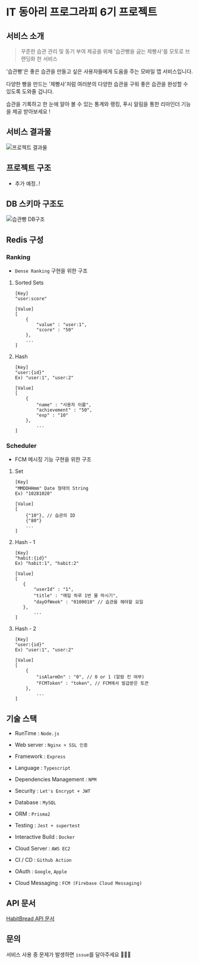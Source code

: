 # IT 동아리 프로그라피 6기 프로젝트

## 서비스 소개

> 꾸준한 습관 관리 및 동기 부여 제공을 위해 '습관빵을 굽는 제빵사'를 모토로 브랜딩화 한 서비스

'습관빵'은 좋은 습관을 만들고 싶은 사용자들에게 도움을 주는 모바일 앱 서비스입니다.

다양한 빵을 만드는 '제빵사'처럼 여러분의 다양한 습관을 구워 좋은 습관을 완성할 수 있도록 도와줄 겁니다.

습관을 기록하고 한 눈에 알아 볼 수 있는 통계와 랭킹, 푸시 알림을 통한 리마인더 기능을 제공 받아보세요 !

## 서비스 결과물

![프로젝트 결과물](https://user-images.githubusercontent.com/28949165/96334300-a85bb800-10aa-11eb-9650-f0a7bffc020e.png)

## 프로젝트 구조

- 추가 예정..!

## DB 스키마 구조도

![습관빵 DB구조](https://user-images.githubusercontent.com/28949165/96334295-a42f9a80-10aa-11eb-8d9a-5aec16e48331.png)

## Redis 구성

### Ranking

- `Dense Ranking` 구현을 위한 구조

1. Sorted Sets

   ```
   [Key]
   "user:score"

   [Value]
   [
       {
           "value" : "user:1",
           "score" : "50"
       },
       ...
   ]
   ```

2. Hash

   ```
   [Key]
   "user:{id}" 
   Ex) "user:1", "user:2"

   [Value]
   [
       {
           "name" : "사용자 이름",
           "achievement" : "50",
           "exp" : "10"
       },
           ...
   ]
   ```

### Scheduler

- FCM 메시징 기능 구현을 위한 구조

1. Set

   ```
   [Key]
   "MMDDHHmm" Date 형태의 String 
   Ex) "10281020"

   [Value]
   [
       {"10"}, // 습관의 ID
       {"80"}
       ...
   ]
   ```

2. Hash - 1

   ```
   [Key]
   "habit:{id}"
   Ex) "habit:1", "habit:2"

   [Value]
   [
      {
          "userId" : "1",
          "title" : "매일 하루 1번 물 마시기",
          "dayOfWeek" : "0100010" // 습관을 해야할 요일
      },
          ...
   ]
   ```

3. Hash - 2

   ```
   [Key]
   "user:{id}"
   Ex) "user:1", "user:2"

   [Value]
   [
       {
           "isAlarmOn" : "0", // 0 or 1 (알람 킨 여부)
           "FCMToken" : "token", // FCM에서 발급받은 토큰
       },
           ...
   ]
   ```

## 기술 스택

- RunTime : `Node.js`

- Web server : `Nginx + SSL 인증`

- Framework : `Express`

- Language : `Typescript`

- Dependencies Management : `NPM`

- Security : `Let's Encrypt + JWT`

- Database : `MySQL`

- ORM : `Prisma2`

- Testing : `Jest + supertest`

- Interactive Build : `Docker`

- Cloud Server : `AWS EC2`

- CI / CD : `Github Action`

- OAuth : `Google`, `Apple`

- Cloud Messaging : `FCM (Firebase Cloud Messaging)`

## API 문서

[HabitBread API 문서](https://www.notion.so/dnatuna/aed8463a7c0f49c3a6ecaaf4b6829c2b?v=185049ab1dd54c87b4a80c178dd5875d)

## 문의

서비스 사용 중 문제가 발생하면 `issue`를 달아주세요 🙇🏻‍♂️
